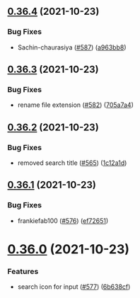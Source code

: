 ## [0.36.4](https://github.com/EddieHubCommunity/LinkFree/compare/v0.36.3...v0.36.4) (2021-10-23)


### Bug Fixes

* Sachin-chaurasiya ([#587](https://github.com/EddieHubCommunity/LinkFree/issues/587)) ([a963bb8](https://github.com/EddieHubCommunity/LinkFree/commit/a963bb8b7afe1b1dfca0b3022c76393771eaef4c))



## [0.36.3](https://github.com/EddieHubCommunity/LinkFree/compare/v0.36.2...v0.36.3) (2021-10-23)


### Bug Fixes

* rename file extension ([#582](https://github.com/EddieHubCommunity/LinkFree/issues/582)) ([705a7a4](https://github.com/EddieHubCommunity/LinkFree/commit/705a7a4fdfd6a8c6ea600f3ad2e130b62dd74301))



## [0.36.2](https://github.com/EddieHubCommunity/LinkFree/compare/v0.36.1...v0.36.2) (2021-10-23)


### Bug Fixes

* removed search title ([#565](https://github.com/EddieHubCommunity/LinkFree/issues/565)) ([1c12a1d](https://github.com/EddieHubCommunity/LinkFree/commit/1c12a1d78bcbfee5e2046bc994fccfbe7de52b1a))



## [0.36.1](https://github.com/EddieHubCommunity/LinkFree/compare/v0.36.0...v0.36.1) (2021-10-23)


### Bug Fixes

* frankiefab100 ([#576](https://github.com/EddieHubCommunity/LinkFree/issues/576)) ([ef72651](https://github.com/EddieHubCommunity/LinkFree/commit/ef72651b4c8a06a4ff5e7a32a2c601ba3a3d559f))



# [0.36.0](https://github.com/EddieHubCommunity/LinkFree/compare/v0.35.7...v0.36.0) (2021-10-23)


### Features

* search icon for input ([#577](https://github.com/EddieHubCommunity/LinkFree/issues/577)) ([6b638cf](https://github.com/EddieHubCommunity/LinkFree/commit/6b638cf4b3d75c7a166521f128dc7b1992e72614))



